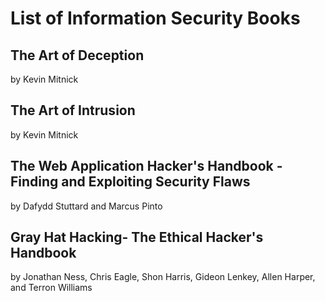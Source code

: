 # List of Information Security Books

## The Art of Deception
 by Kevin Mitnick
 
## The Art of Intrusion
 by Kevin Mitnick

## The Web Application Hacker's Handbook - Finding and Exploiting Security Flaws
 by Dafydd Stuttard and Marcus Pinto

## Gray Hat Hacking- The Ethical Hacker's Handbook
by Jonathan Ness, Chris Eagle, Shon Harris, Gideon Lenkey, Allen Harper, and Terron Williams

